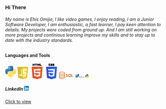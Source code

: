 ### Hi There

###### My name is Ehis Omijie, I like video games, I enjoy reading, I am a Junior Software Developer, I am enthusiastic, a fast learner, I pay keen attention to details. My projects were coded from ground up. And I am still working on more projects and continious learning improve my skills and to stay up to date with the industry standards.

#### Languages and Tools
<img src="./images/python-logo-only.png" alt=" Python Logo" width=35>  <img src="./images/javascript-logo.png" alt="JavaScript Logo Image" width=35> <img src="./images/HTML5_logo.svg.png" alt="HTML5 Logo Image"
 width=50> <img src="./images/CSS3_logo.svg.png" alt="CSS3 Logo Image"
 width=35> <img src="./images/Sql_logo.png" alt="CSS3 Logo Image"
 width=50>  <img src="./images/SQLite3.png" alt="CSS3 Logo Image"
 width=50>

##### LinkedIn <img src="./images/LinkedIn174857.png" alt="LinkedIn logo" width=15>
[Click to view](www.linkedin.com/in/ehis-omijie-18a043191)
